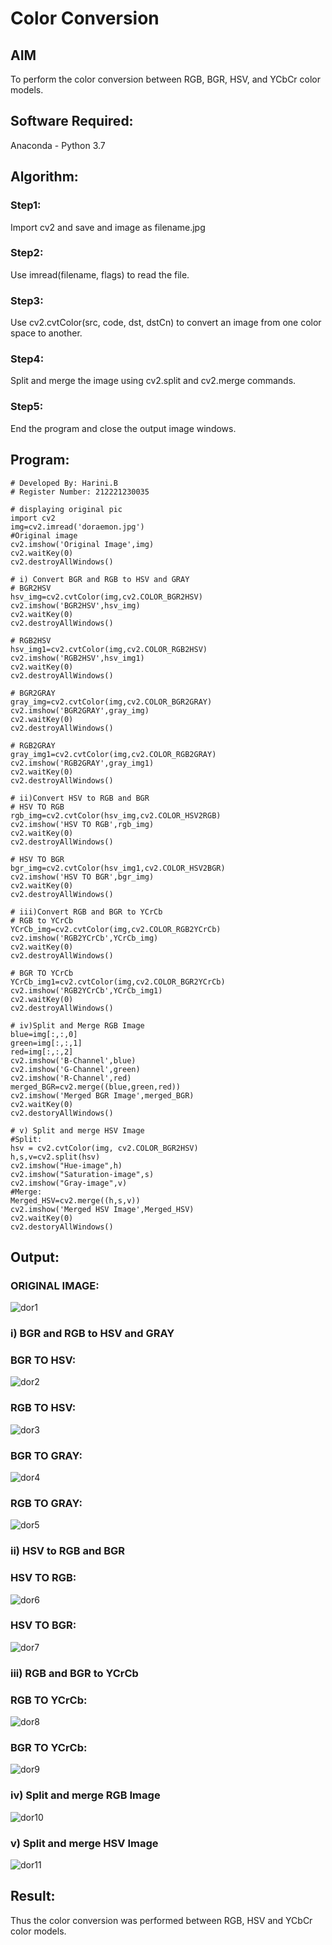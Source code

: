# Color Conversion
## AIM
To perform the color conversion between RGB, BGR, HSV, and YCbCr color models.

## Software Required:
Anaconda - Python 3.7
## Algorithm:
### Step1:
Import cv2 and save and image as filename.jpg
### Step2:
Use imread(filename, flags) to read the file.
### Step3:
Use cv2.cvtColor(src, code, dst, dstCn) to convert an image from one color space to another.
### Step4:
Split and merge the image using cv2.split and cv2.merge commands.
### Step5:
End the program and close the output image windows.

## Program:
```
# Developed By: Harini.B
# Register Number: 212221230035
```
```
# displaying original pic
import cv2
img=cv2.imread('doraemon.jpg')
#Original image
cv2.imshow('Original Image',img)
cv2.waitKey(0)
cv2.destroyAllWindows()
```
```
# i) Convert BGR and RGB to HSV and GRAY
# BGR2HSV
hsv_img=cv2.cvtColor(img,cv2.COLOR_BGR2HSV)
cv2.imshow('BGR2HSV',hsv_img)
cv2.waitKey(0)
cv2.destroyAllWindows()

# RGB2HSV
hsv_img1=cv2.cvtColor(img,cv2.COLOR_RGB2HSV)
cv2.imshow('RGB2HSV',hsv_img1)
cv2.waitKey(0)
cv2.destroyAllWindows()

# BGR2GRAY
gray_img=cv2.cvtColor(img,cv2.COLOR_BGR2GRAY)
cv2.imshow('BGR2GRAY',gray_img)
cv2.waitKey(0)
cv2.destroyAllWindows()

# RGB2GRAY
gray_img1=cv2.cvtColor(img,cv2.COLOR_RGB2GRAY)
cv2.imshow('RGB2GRAY',gray_img1)
cv2.waitKey(0)
cv2.destroyAllWindows()

```
```
# ii)Convert HSV to RGB and BGR
# HSV TO RGB
rgb_img=cv2.cvtColor(hsv_img,cv2.COLOR_HSV2RGB)
cv2.imshow('HSV TO RGB',rgb_img)
cv2.waitKey(0)
cv2.destroyAllWindows()

# HSV TO BGR
bgr_img=cv2.cvtColor(hsv_img1,cv2.COLOR_HSV2BGR)
cv2.imshow('HSV TO BGR',bgr_img)
cv2.waitKey(0)
cv2.destroyAllWindows()
```
```
# iii)Convert RGB and BGR to YCrCb
# RGB to YCrCb
YCrCb_img=cv2.cvtColor(img,cv2.COLOR_RGB2YCrCb)
cv2.imshow('RGB2YCrCb',YCrCb_img)
cv2.waitKey(0)
cv2.destroyAllWindows()

# BGR TO YCrCb
YCrCb_img1=cv2.cvtColor(img,cv2.COLOR_BGR2YCrCb)
cv2.imshow('RGB2YCrCb',YCrCb_img1)
cv2.waitKey(0)
cv2.destroyAllWindows()
```
```
# iv)Split and Merge RGB Image
blue=img[:,:,0]
green=img[:,:,1]
red=img[:,:,2]
cv2.imshow('B-Channel',blue)
cv2.imshow('G-Channel',green)
cv2.imshow('R-Channel',red)
merged_BGR=cv2.merge((blue,green,red))
cv2.imshow('Merged BGR Image',merged_BGR)
cv2.waitKey(0)
cv2.destoryAllWindows()
```
```
# v) Split and merge HSV Image
#Split:
hsv = cv2.cvtColor(img, cv2.COLOR_BGR2HSV)
h,s,v=cv2.split(hsv)
cv2.imshow("Hue-image",h)
cv2.imshow("Saturation-image",s)
cv2.imshow("Gray-image",v)
#Merge:
Merged_HSV=cv2.merge((h,s,v))
cv2.imshow('Merged HSV Image',Merged_HSV)
cv2.waitKey(0)
cv2.destoryAllWindows()
```

## Output:
### ORIGINAL IMAGE:
![dor1](https://user-images.githubusercontent.com/93427253/228025717-eed8f074-00a5-4b5f-aa93-63890a7319ef.png)

### i) BGR and RGB to HSV and GRAY
### BGR TO HSV:
![dor2](https://user-images.githubusercontent.com/93427253/228026843-62811246-2628-48d4-9e68-29538008f20c.png)

### RGB TO HSV:
![dor3](https://user-images.githubusercontent.com/93427253/228026894-c23b4bb8-5044-4b50-911e-6557330e837c.png)

### BGR TO GRAY:
![dor4](https://user-images.githubusercontent.com/93427253/228026949-c029cc5f-0e43-4cc3-a242-1bcfaf0c3708.png)

### RGB TO GRAY:
![dor5](https://user-images.githubusercontent.com/93427253/228026992-10b789a2-a3ab-4fe4-81fe-f2a1a67829d4.png)

### ii) HSV to RGB and BGR
### HSV TO RGB:
![dor6](https://user-images.githubusercontent.com/93427253/228027066-c1c8c95a-2e2c-4b49-ae66-5fb2add4b28c.png)

### HSV TO BGR:
![dor7](https://user-images.githubusercontent.com/93427253/228027283-e7a7496e-0b65-490c-925b-3b7171583ead.png)


### iii) RGB and BGR to YCrCb
### RGB TO YCrCb:
![dor8](https://user-images.githubusercontent.com/93427253/228027312-1062da5d-b745-4758-ae55-47511c721d79.png)

### BGR TO YCrCb:
![dor9](https://user-images.githubusercontent.com/93427253/228027335-459d4ba8-972f-4835-9d6f-f4148b3cb7b5.png)

### iv) Split and merge RGB Image
![dor10](https://user-images.githubusercontent.com/93427253/228027386-93b94eee-61a7-492d-b04b-187095a68082.png)


### v) Split and merge HSV Image
![dor11](https://user-images.githubusercontent.com/93427253/228027410-092e693a-4c01-4492-a5d7-fe80394aff96.png)


## Result:
Thus the color conversion was performed between RGB, HSV and YCbCr color models.
